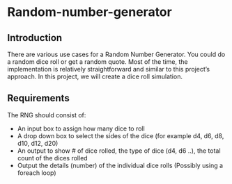 # Random-number-generator

## Introduction
There are various use cases for a Random Number Generator. You could do a random dice roll or get a random quote. Most of the time, the implementation is relatively straightforward and similar to this project’s approach. In this project, we will create a dice roll simulation.

## Requirements
The RNG should consist of:

- An input box to assign how many dice to roll
- A drop down box to select the sides of the dice (for example d4, d6, d8, d10, d12, d20)
- An output to show # of dice rolled, the type of dice (d4, d6 ..), the total count of the dices rolled
- Output the details (number) of the individual dice rolls (Possibly using a foreach loop)